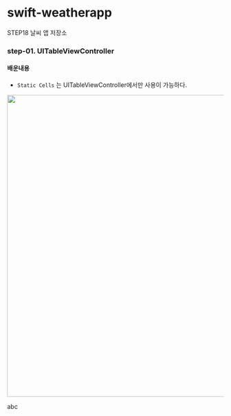 # swift-weatherapp
STEP18 날씨 앱 저장소

### step-01. UITableViewController

#### 배운내용

- `Static Cells` 는 UITableViewController에서만 사용이 가능하다.

<img src="https://user-images.githubusercontent.com/38850628/55056799-8a82c880-50aa-11e9-9cf0-c901a770a749.png" height="700">

abc
